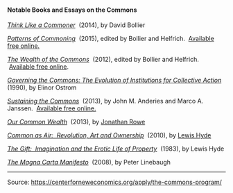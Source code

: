 #### **Notable Books and Essays on the Commons**

[_Think Like a Commoner_](http://thinklikeacommoner.com/)  (2014), by David Bollier

[_Patterns of Commoning_](http://www.patternsofcommoning.org/)  (2015), edited by Bollier and Helfrich.  [Available free online.](http://www.patternsofcommoning.org/)

[_The Wealth of the Commons_](http://www.wealthofthecommons.org/)  (2012), edited by Bollier and Helfrich.  [Available free online](http://wealthofthecommons.org/).

[_Governing the Commons: The Evolution of Institutions for Collective Action_](http://www.amazon.com/Governing-Commons-Evolution-Institutions-Collective/dp/0521405998/ref=sr_1_1?ie=UTF8&qid=1367587265&sr=8-1&keywords=governing+the+commons)  (1990), by Elinor Ostrom

[_Sustaining the Commons_](http://sustainingthecommons.asu.edu/)  (2013), by John M. Anderies and Marco A. Janssen.  [Available free online.](https://sustainingthecommons.asu.edu/)

[_Our Common Wealth_](http://bollier.org/blog/jonathan-rowes-meditations-markets-commons-and-human-condition)  (2013), by [Jonathan Rowe](http://bollier.org/my-friend-jonathan-rowe-1946-2011-appreciation)

[_Common as Air:  Revolution, Art and Ownership_](http://bollier.org/common-air-revolution-art-and-ownership)  (2010), by [Lewis Hyde](http://lewishyde.com/)

[_The Gift:  Imagination and the Erotic Life of Property_](http://bollier.org/gift-turns-25)  (1983), by Lewis Hyde

[_The Magna Carta Manifesto_](http://bollier.org/magna-carta-manifesto-liberties-and-commons-all)  (2008), by Peter Linebaugh

--- 
Source: 
https://centerforneweconomics.org/apply/the-commons-program/